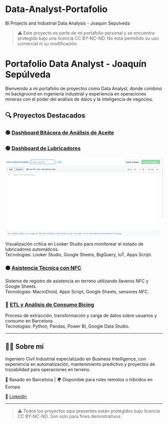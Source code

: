 # Data-Analyst-Portafolio
BI Projects and Industrial Data Analysis - Joaquin Sepulveda
> ⚠️ Este proyecto es parte de mi portafolio personal y se encuentra protegido bajo una licencia CC BY-NC-ND. No está permitido su uso comercial ni su modificación.

# Portafolio Data Analyst - Joaquín Sepúlveda

Bienvenido a mi portafolio de proyectos como Data Analyst, donde combino mi background en ingeniería industrial y experiencia en operaciones mineras con el poder del análisis de datos y la inteligencia de negocios.

## 🔍 Proyectos Destacados

### 🟢 [Dashboard Bitácora de Análisis de Aceite](./Bitácora-dashboard)

### 🟢 [Dashboard de Lubricadores](./lubricadores-dashboard)
![Vista del dashboard](./image.png)

Visualización crítica en Looker Studio para monitorear el estado de lubricadores automáticos.  
Tecnologías: Looker Studio, Google Sheets, BigQuery, IoT, Apps Script.

### 🟠 [Asistencia Técnica con NFC](./asistencia-nfc)
Sistema de registro de asistencia en terreno utilizando llaveros NFC y Google Sheets.  
Tecnologías: MacroDroid, Apps Script, Google Sheets, sensores NFC.

### 🔵 [ETL y Análisis de Consumo Bicing](./etl-bicing)
Proceso de extracción, transformación y carga de datos sobre usuarios y consumo en Barcelona.  
Tecnologías: Python, Pandas, Power BI, Google Data Studio.

---

## 👨‍💻 Sobre mí
Ingeniero Civil Industrial especializado en Business Intelligence, con experiencia en automatización, mantenimiento predictivo y proyectos de trazabilidad para operaciones en terreno.

📍 Basado en Barcelona | 🌍 Disponible para roles remotos o híbridos en Europa.

🔗 [LinkedIn](https://www.linkedin.com/in/joaquinsepulvedaa)

---

> ⚠️ Todos los proyectos aquí presentes están protegidos bajo licencia CC BY-NC-ND. Son solo para fines demostrativos.

